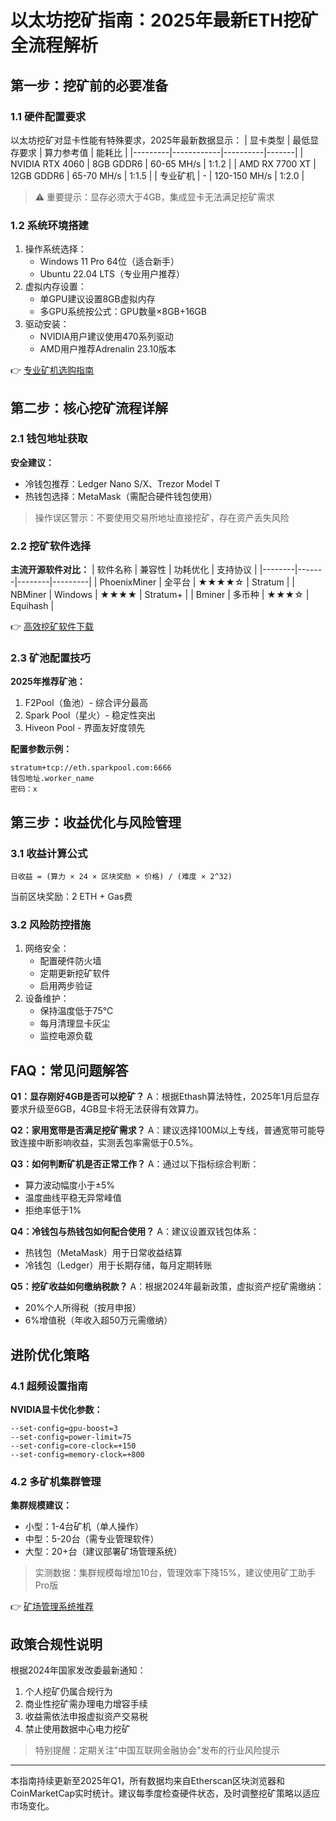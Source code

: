 # 以太坊挖矿指南：2025年最新ETH挖矿全流程解析

## 第一步：挖矿前的必要准备

### 1.1 硬件配置要求
以太坊挖矿对显卡性能有特殊要求，2025年最新数据显示：
| 显卡类型 | 最低显存要求 | 算力参考值 | 能耗比 |
|---------|------------|----------|-------|
| NVIDIA RTX 4060 | 8GB GDDR6 | 60-65 MH/s | 1:1.2 |
| AMD RX 7700 XT | 12GB GDDR6 | 65-70 MH/s | 1:1.5 |
| 专业矿机 | - | 120-150 MH/s | 1:2.0 |

> ⚠️ 重要提示：显存必须大于4GB，集成显卡无法满足挖矿需求

### 1.2 系统环境搭建
1. 操作系统选择：
   - Windows 11 Pro 64位（适合新手）
   - Ubuntu 22.04 LTS（专业用户推荐）
2. 虚拟内存设置：
   - 单GPU建议设置8GB虚拟内存
   - 多GPU系统按公式：GPU数量×8GB+16GB
3. 驱动安装：
   - NVIDIA用户建议使用470系列驱动
   - AMD用户推荐Adrenalin 23.10版本

👉 [专业矿机选购指南](https://bit.ly/okx_welcome)

## 第二步：核心挖矿流程详解

### 2.1 钱包地址获取
**安全建议：**
- 冷钱包推荐：Ledger Nano S/X、Trezor Model T
- 热钱包选择：MetaMask（需配合硬件钱包使用）

> 操作误区警示：不要使用交易所地址直接挖矿，存在资产丢失风险

### 2.2 挖矿软件选择
**主流开源软件对比：**
| 软件名称 | 兼容性 | 功耗优化 | 支持协议 |
|--------|-------|--------|---------|
| PhoenixMiner | 全平台 | ★★★★☆ | Stratum |
| NBMiner | Windows | ★★★★ | Stratum+ |
| Bminer | 多币种 | ★★★☆ | Equihash |

👉 [高效挖矿软件下载](https://bit.ly/okx_welcome)

### 2.3 矿池配置技巧
**2025年推荐矿池：**
1. F2Pool（鱼池）- 综合评分最高
2. Spark Pool（星火）- 稳定性突出
3. Hiveon Pool - 界面友好度领先

**配置参数示例：**
```
stratum+tcp://eth.sparkpool.com:6666
钱包地址.worker_name
密码：x
```

## 第三步：收益优化与风险管理

### 3.1 收益计算公式
```
日收益 = (算力 × 24 × 区块奖励 × 价格) / (难度 × 2^32)
```
当前区块奖励：2 ETH + Gas费

### 3.2 风险防控措施
1. 网络安全：
   - 配置硬件防火墙
   - 定期更新挖矿软件
   - 启用两步验证
2. 设备维护：
   - 保持温度低于75℃
   - 每月清理显卡灰尘
   - 监控电源负载

## FAQ：常见问题解答

**Q1：显存刚好4GB是否可以挖矿？**
A：根据Ethash算法特性，2025年1月后显存要求升级至6GB，4GB显卡将无法获得有效算力。

**Q2：家用宽带是否满足挖矿需求？**
A：建议选择100M以上专线，普通宽带可能导致连接中断影响收益，实测丢包率需低于0.5%。

**Q3：如何判断矿机是否正常工作？**
A：通过以下指标综合判断：
- 算力波动幅度小于±5%
- 温度曲线平稳无异常峰值
- 拒绝率低于1%

**Q4：冷钱包与热钱包如何配合使用？**
A：建议设置双钱包体系：
- 热钱包（MetaMask）用于日常收益结算
- 冷钱包（Ledger）用于长期存储，每月定期转账

**Q5：挖矿收益如何缴纳税款？**
A：根据2024年最新政策，虚拟资产挖矿需缴纳：
- 20%个人所得税（按月申报）
- 6%增值税（年收入超50万元需缴纳）

## 进阶优化策略

### 4.1 超频设置指南
**NVIDIA显卡优化参数：**
```
--set-config=gpu-boost=3
--set-config=power-limit=75
--set-config=core-clock=+150
--set-config=memory-clock=+800
```

### 4.2 多矿机集群管理
**集群规模建议：**
- 小型：1-4台矿机（单人操作）
- 中型：5-20台（需专业管理软件）
- 大型：20+台（建议部署矿场管理系统）

> 实测数据：集群规模每增加10台，管理效率下降15%，建议使用矿工助手Pro版

👉 [矿场管理系统推荐](https://bit.ly/okx_welcome)

## 政策合规性说明
根据2024年国家发改委最新通知：
1. 个人挖矿仍属合规行为
2. 商业性挖矿需办理电力增容手续
3. 收益需依法申报虚拟资产交易税
4. 禁止使用数据中心电力挖矿

> 特别提醒：定期关注"中国互联网金融协会"发布的行业风险提示

---

本指南持续更新至2025年Q1，所有数据均来自Etherscan区块浏览器和CoinMarketCap实时统计。建议每季度检查硬件状态，及时调整挖矿策略以适应市场变化。